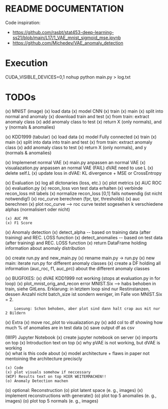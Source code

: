 # README DOCUMENTATION
Code inspiration:
- https://github.com/rasbt/stat453-deep-learning-ss21/blob/main/L17/1_VAE_mnist_sigmoid_mse.ipynb
- https://github.com/Michedev/VAE_anomaly_detection

# Execution
CUDA_VISIBLE_DEVICES=0,1 nohup python main.py > log.txt


# TODOs
(x) MNIST (image)
    (x) load data
    (x) model CNN
    (x) train
    (x) main
    (x) split into normal and anomaly
        (x) download train and test
        (x) from train: extract anomaly class
        (x) add anomaly class to test
        (x) return X (only normals), and y (normals & anomalies)
 
(x) KDD1999 (tabular)
    (x) load data
    (x) model Fully connected
    (x) train
    (x) main
        (x) split into data into train and test
        (x) from train: extract anomaly class
        (x) add anomaly class to test
        (x) return X (only normals), and y (normals & anomalies)

(x) Implemenet normal VAE
    (x) main.py anpassen an normal VAE
    (x) visualazation.py anpassen an normal VAE
    (FAIL) dVAE need to use L
    (x) delete self.L 
    (x) update loss in dVAE: KL divergence + MSE or CrossEntropy



(x) Evaluation
    (x) log all dictonaries (loss, etc.)
    (x) plot metrics
    (x) AUC ROC
        (x) evaluation.py
            (x) recon_loss von test data erhalten
            (x) verbinde recon_loss mit labels
            (x) normalize recon_loss [0,1] falls notwendig (ist nicht notwendig!)
            (x) roc_curve berechnen (fpr, tpr, thresholds)
            (x) auc berechnen
            (x) plot roc_curve 
            --> roc curve testet sogesehen k verschiedene alphas (normalisiert oder nicht) 

    (x) AUC PR
    (x) F1 Score

(x) Anomaly detection
    (x) detect_alpha -- based on training data (after training) and REC. LOSS function
    (x) detect_anomalies -- based on test data (after training) and REC. LOSS function
    (x) return DataFrame holding information about anomaly distribution

(x) create run.py and new_main.py
    (x) rename main.py -> run.py
    (x) new main: iterate run.py for different anomaly classes
    (x) create a DF holding all information (auc_roc, f1, auc_prc) about the different anomaly classes

(x) BUGFIXES: 
    (x) dVAE KDD1999 not working (stops at evaluation.py in for loop)
    (x) plot_mnist_orig_and_recon error MNIST.Six
    --> habs behoben in train, siehe GitLens. 
        Erklarung: in letztem loop sind nur Restinstanzen, dessen Anzahl nicht batch_size ist sondern weniger, im Falle von MNIST.Six = 2.  

        Loesung: Schon behoben, aber plot sind dann halt crap aus mit nur 2 Bildern

(x) Extra
    (x) move roc_plot to visualazation.py
    (x) add col to df showing how much % of anomalies are in test data
    (x) save output df as csv


(WIP) Jupyter Notebook
    (x) create jupyter notebook on server
    (x) imports on top
    (x) Introduction text on top
        (x) why pVAE is not working, but dVAE is working\
        (x) what is this code about
        (x) model architecture + flaws in paper not mentoining the architecture preciscly

    (x) Code
    (x) plot visuals somehow if neccessary
    (WIP) Results text on top HIER WEITERMACHEN!!
    (o) Anomaly Detection machen


(o) optional: Reconstruction
    (o) plot latent space (e. g., images)
    (x) implement reconstructions with generate()
    (o) plot top 5 anomalies (e. g., images)
    (o) plot top 5 normals (e. g., images)



